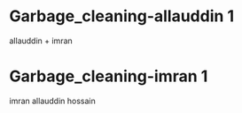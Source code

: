 
# Garbage_cleaning-allauddin 1
 
 allauddin + imran

# Garbage_cleaning-imran 1


imran allauddin hossain



